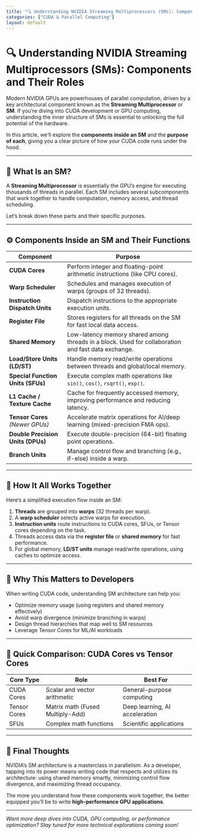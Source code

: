 ```yaml
---
title: "🔍 Understanding NVIDIA Streaming Multiprocessors (SMs): Components and Their Roles"
categories: ["CUDA & Parallel Computing"]
layout: default
---
```


# 🔍 Understanding NVIDIA Streaming Multiprocessors (SMs): Components and Their Roles

Modern NVIDIA GPUs are powerhouses of parallel computation, driven by a key architectural component known as the **Streaming Multiprocessor** or **SM**. If you’re diving into CUDA development or GPU computing, understanding the inner structure of SMs is essential to unlocking the full potential of the hardware.

In this article, we’ll explore the **components inside an SM** and the **purpose of each**, giving you a clear picture of how your CUDA code runs under the hood.

---

## 🧱 What Is an SM?

A **Streaming Multiprocessor** is essentially the GPU’s engine for executing thousands of threads in parallel. Each SM includes several subcomponents that work together to handle computation, memory access, and thread scheduling.

Let’s break down these parts and their specific purposes.

---

## ⚙️ Components Inside an SM and Their Functions

| **Component**                     | **Purpose**                                                                                        |
| --------------------------------- | -------------------------------------------------------------------------------------------------- |
| **CUDA Cores**                    | Perform integer and floating-point arithmetic instructions (like CPU cores).                       |
| **Warp Scheduler**                | Schedules and manages execution of warps (groups of 32 threads).                                   |
| **Instruction Dispatch Units**    | Dispatch instructions to the appropriate execution units.                                          |
| **Register File**                 | Stores registers for all threads on the SM for fast local data access.                             |
| **Shared Memory**                 | Low-latency memory shared among threads in a block. Used for collaboration and fast data exchange. |
| **Load/Store Units (LD/ST)**      | Handle memory read/write operations between threads and global/local memory.                       |
| **Special Function Units (SFUs)** | Execute complex math operations like `sin()`, `cos()`, `rsqrt()`, `exp()`.                         |
| **L1 Cache / Texture Cache**      | Cache for frequently accessed memory, improving performance and reducing latency.                  |
| **Tensor Cores** *(Newer GPUs)*   | Accelerate matrix operations for AI/deep learning (mixed-precision FMA ops).                       |
| **Double Precision Units (DPUs)** | Execute double-precision (64-bit) floating point operations.                                       |
| **Branch Units**                  | Manage control flow and branching (e.g., if-else) inside a warp.                                   |

---

## 🔄 How It All Works Together

Here’s a simplified execution flow inside an SM:

1. **Threads** are grouped into **warps** (32 threads per warp).
2. A **warp scheduler** selects active warps for execution.
3. **Instruction units** route instructions to CUDA cores, SFUs, or Tensor cores depending on the task.
4. Threads access data via the **register file** or **shared memory** for fast performance.
5. For global memory, **LD/ST units** manage read/write operations, using caches to optimize access.

---

## 🎯 Why This Matters to Developers

When writing CUDA code, understanding SM architecture can help you:

* Optimize memory usage (using registers and shared memory effectively)
* Avoid warp divergence (minimize branching in warps)
* Design thread hierarchies that map well to SM resources
* Leverage Tensor Cores for ML/AI workloads

---

## 📌 Quick Comparison: CUDA Cores vs Tensor Cores

| **Core Type** | **Role**                         | **Best For**                   |
| ------------- | -------------------------------- | ------------------------------ |
| CUDA Cores    | Scalar and vector arithmetic     | General-purpose computing      |
| Tensor Cores  | Matrix math (Fused Multiply-Add) | Deep learning, AI acceleration |
| SFUs          | Complex math functions           | Scientific applications        |

---

## 🧠 Final Thoughts

NVIDIA’s SM architecture is a masterclass in parallelism. As a developer, tapping into its power means writing code that respects and utilizes its architecture: using shared memory smartly, minimizing control flow divergence, and maximizing thread occupancy.

The more you understand how these components work together, the better equipped you’ll be to write **high-performance GPU applications**.

---

*Want more deep dives into CUDA, GPU computing, or performance optimization? Stay tuned for more technical explorations coming soon!*

